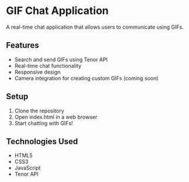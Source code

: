 # GIF Chat Application

A real-time chat application that allows users to communicate using GIFs.

## Features
- Search and send GIFs using Tenor API
- Real-time chat functionality
- Responsive design
- Camera integration for creating custom GIFs (coming soon)

## Setup
1. Clone the repository
2. Open index.html in a web browser
3. Start chatting with GIFs!

## Technologies Used
- HTML5
- CSS3
- JavaScript
- Tenor API
